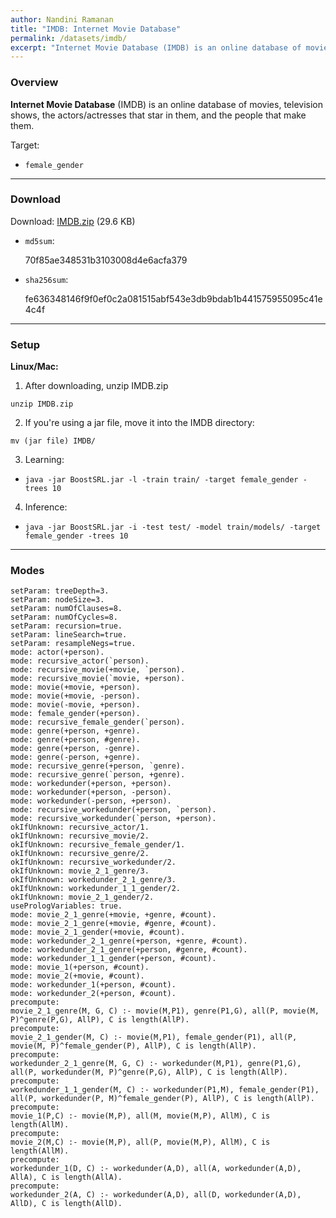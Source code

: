 ```yaml
---
author: Nandini Ramanan
title: "IMDB: Internet Movie Database"
permalink: /datasets/imdb/
excerpt: "Internet Movie Database (IMDB) is an online database of movies, television shows, etc. The goal is to predict whether someone is female."
---
```


### Overview

**Internet Movie Database** (IMDB) is an online database of movies, television shows, the actors/actresses that star in them, and the people that make them.

Target:

  * `female_gender`

---

### Download

Download: [IMDB.zip](https://github.com/boost-starai/BoostSRL-Misc/blob/master/Datasets/IMDB/IMDB.zip?raw=true) (29.6 KB)

* `md5sum`:
  <p style="word-break: break-all;">70f85ae348531b3103008d4e6acfa379</p>

* `sha256sum`:
  <p style="word-break: break-all;">fe636348146f9f0ef0c2a081515abf543e3db9bdab1b441575955095c41e4c4f</p>

---

### Setup

**Linux/Mac:**

1. After downloading, unzip IMDB.zip

  `unzip IMDB.zip`

2. If you're using a jar file, move it into the IMDB directory:

  `mv (jar file) IMDB/`

3. Learning:

  * `java -jar BoostSRL.jar -l -train train/ -target female_gender -trees 10`

4. Inference:

  * `java -jar BoostSRL.jar -i -test test/ -model train/models/ -target female_gender -trees 10`

---

### Modes

```text
setParam: treeDepth=3.
setParam: nodeSize=3.
setParam: numOfClauses=8.
setParam: numOfCycles=8.
setParam: recursion=true.
setParam: lineSearch=true.
setParam: resampleNegs=true.
mode: actor(+person).
mode: recursive_actor(`person).
mode: recursive_movie(+movie, `person).
mode: recursive_movie(`movie, +person).
mode: movie(+movie, +person).
mode: movie(+movie, -person).
mode: movie(-movie, +person).
mode: female_gender(+person).
mode: recursive_female_gender(`person).
mode: genre(+person, +genre).
mode: genre(+person, #genre).
mode: genre(+person, -genre).
mode: genre(-person, +genre).
mode: recursive_genre(+person, `genre).
mode: recursive_genre(`person, +genre).
mode: workedunder(+person, +person).
mode: workedunder(+person, -person).
mode: workedunder(-person, +person).
mode: recursive_workedunder(+person, `person).
mode: recursive_workedunder(`person, +person).
okIfUnknown: recursive_actor/1.
okIfUnknown: recursive_movie/2.
okIfUnknown: recursive_female_gender/1.
okIfUnknown: recursive_genre/2.
okIfUnknown: recursive_workedunder/2.
okIfUnknown: movie_2_1_genre/3.
okIfUnknown: workedunder_2_1_genre/3.
okIfUnknown: workedunder_1_1_gender/2.
okIfUnknown: movie_2_1_gender/2.
usePrologVariables: true.
mode: movie_2_1_genre(+movie, +genre, #count).
mode: movie_2_1_genre(+movie, #genre, #count).
mode: movie_2_1_gender(+movie, #count).
mode: workedunder_2_1_genre(+person, +genre, #count).
mode: workedunder_2_1_genre(+person, #genre, #count).
mode: workedunder_1_1_gender(+person, #count).
mode: movie_1(+person, #count).
mode: movie_2(+movie, #count).
mode: workedunder_1(+person, #count).
mode: workedunder_2(+person, #count).
precompute:
movie_2_1_genre(M, G, C) :- movie(M,P1), genre(P1,G), all(P, movie(M, P)^genre(P,G), AllP), C is length(AllP).
precompute:
movie_2_1_gender(M, C) :- movie(M,P1), female_gender(P1), all(P, movie(M, P)^female_gender(P), AllP), C is length(AllP).
precompute:
workedunder_2_1_genre(M, G, C) :- workedunder(M,P1), genre(P1,G), all(P, workedunder(M, P)^genre(P,G), AllP), C is length(AllP).
precompute:
workedunder_1_1_gender(M, C) :- workedunder(P1,M), female_gender(P1), all(P, workedunder(P, M)^female_gender(P), AllP), C is length(AllP).
precompute:
movie_1(P,C) :- movie(M,P), all(M, movie(M,P), AllM), C is length(AllM).
precompute:
movie_2(M,C) :- movie(M,P), all(P, movie(M,P), AllM), C is length(AllM).
precompute:
workedunder_1(D, C) :- workedunder(A,D), all(A, workedunder(A,D), AllA), C is length(AllA).
precompute:
workedunder_2(A, C) :- workedunder(A,D), all(D, workedunder(A,D), AllD), C is length(AllD).
```
